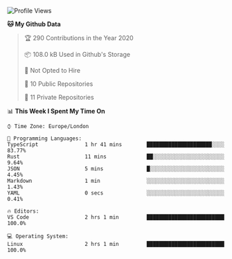 <!--START_SECTION:waka-->
![Profile Views](http://img.shields.io/badge/Profile%20Views-0-blue)

**🐱 My Github Data** 

> 🏆 290 Contributions in the Year 2020
 > 
> 📦 108.0 kB Used in Github's Storage 
 > 
> 🚫 Not Opted to Hire
 > 
> 📜 10 Public Repositories 
 > 
> 🔑 11 Private Repositories  
 > 
📊 **This Week I Spent My Time On** 

```text
⌚︎ Time Zone: Europe/London

💬 Programming Languages: 
TypeScript               1 hr 41 mins        █████████████████████░░░░   83.77% 
Rust                     11 mins             ██░░░░░░░░░░░░░░░░░░░░░░░   9.64% 
JSON                     5 mins              █░░░░░░░░░░░░░░░░░░░░░░░░   4.45% 
Markdown                 1 min               ░░░░░░░░░░░░░░░░░░░░░░░░░   1.43% 
YAML                     0 secs              ░░░░░░░░░░░░░░░░░░░░░░░░░   0.41%

🔥 Editors: 
VS Code                  2 hrs 1 min         █████████████████████████   100.0%

💻 Operating System: 
Linux                    2 hrs 1 min         █████████████████████████   100.0%

```


<!--END_SECTION:waka-->